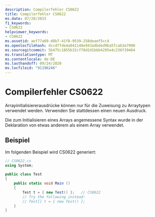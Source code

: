 ```yaml
---
description: Compilerfehler CS0622
title: Compilerfehler CS0622
ms.date: 07/20/2015
f1_keywords:
- CS0622
helpviewer_keywords:
- CS0622
ms.assetid: aef77a69-d8b7-41f8-9539-258deaef5cc4
ms.openlocfilehash: dccd7fde4a041148e943a4bded9ba5fcab3e7900
ms.sourcegitcommit: 5b475c1855b32cf78d2d1bbb4295e4c236f39464
ms.translationtype: MT
ms.contentlocale: de-DE
ms.lasthandoff: 09/24/2020
ms.locfileid: "91196246"
---
```

# <a name="compiler-error-cs0622"></a>Compilerfehler CS0622

Arrayinitialisiererausdrücke können nur für die Zuweisung zu Arraytypen verwendet werden. Verwenden Sie stattdessen einen neuen Ausdruck.  
  
 Die zum Initialisieren eines Arrays angemessene Syntax wurde in der Deklaration von etwas anderem als einem Array verwendet.  
  
## <a name="example"></a>Beispiel  

 Im folgenden Beispiel wird CS0622 generiert:  
  
```csharp  
// CS0622.cs  
using System;  
  
public class Test  
{  
    public static void Main ()  
    {  
        Test t = { new Test() };   // CS0622  
        // Try the following instead:  
        // Test[] t = { new Test() };  
    }  
}  
```
